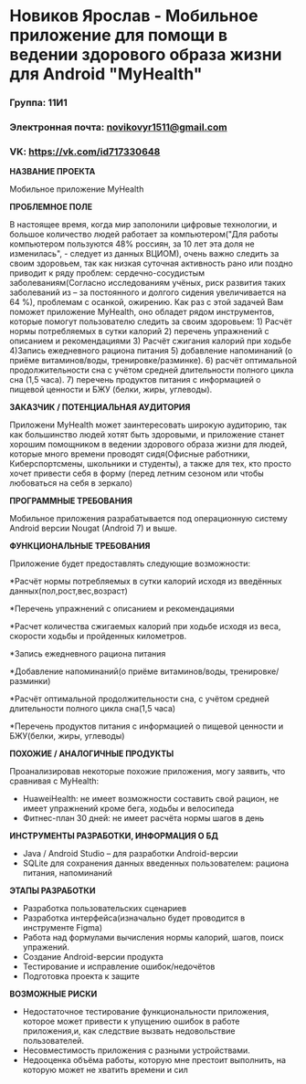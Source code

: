# Новиков Ярослав - Мобильное приложение для помощи в ведении здорового образа жизни для Android "MyHealth"

### Группа: 11И1
### Электронная почта: novikovyr1511@gmail.com
### VK: https://vk.com/id717330648


**НАЗВАНИЕ ПРОЕКТА**

Мобильное приложение MyHealth

**ПРОБЛЕМНОЕ ПОЛЕ**

В настоящее время, когда мир заполонили цифровые технологии, и большое количество людей работает за компьютером("Для работы компьютером пользуются 48% россиян, за 10 лет эта доля не изменилась", - следует из данных ВЦИОМ), очень важно следить за своим здоровьем, так как низкая суточная активность рано или поздно приводит к ряду проблем: сердечно-сосудистым заболеваниям(Согласно исследованиям учёных, риск развития таких заболеваний из – за постоянного и долгого сидения увеличивается на 64 %), проблемам с осанкой, ожирению. Как раз с этой задачей Вам поможет приложение MyHealth, оно обладет рядом инструментов, которые помогут пользователю следить за своим здоровьем: 1) Расчёт нормы потребляемых в сутки калорий 2) перечень упражнений с описанием и рекомендациями 3) Расчёт сжигания калорий при ходьбе 4)Запись ежедневного рациона питания  5) добавление напоминаний (о приёме витаминов/воды, тренировке/разминке). 6) расчёт оптимальной продолжительности сна с учётом средней длительности полного цикла сна (1,5 часа). 7) перечень продуктов питания с информацией о пищевой ценности и БЖУ (белки, жиры, углеводы).

**ЗАКАЗЧИК / ПОТЕНЦИАЛЬНАЯ АУДИТОРИЯ**

Приложени MyHealth может заинтересовать широкую аудиторию, так как большинство людей хотят быть здоровыми, и приложение станет хорошим помощником в ведении здорового образа жизни для людей, которые много времени проводят сидя(Офисные работники, Киберспортсмены, школьники и студенты), а также для тех, кто просто хочет привести себя в форму (перед летним сезоном или чтобы любоваться на себя в зеркало)

**ПРОГРАММНЫЕ ТРЕБОВАНИЯ** 

Мобильное приложения разрабатывается под операционную систему Android версии Nougat (Android 7) и выше.

**ФУНКЦИОНАЛЬНЫЕ ТРЕБОВАНИЯ**

Приложение будет предоставлять следующие возможности:


*Расчёт нормы потребляемых в сутки калорий исходя из введённых данных(пол,рост,вес,возраст)

*Перечень упражнений с описанием и рекомендациями

*Расчет количества сжигаемых калорий при ходьбе исходя из веса, скорости ходьбы и пройденных километров.

*Запись ежедневного рациона питания

*Добавление напоминаний(о приёме витаминов/воды, тренировке/разминки)

*Расчёт оптимальной продолжительности сна, с учётом средней длительности полного цикла сна(1,5 часа)

*Перечень продуктов питания с информацией о пищевой ценности и БЖУ(белки, жиры, углеводы)


**ПОХОЖИЕ / АНАЛОГИЧНЫЕ ПРОДУКТЫ**

Проанализировав некоторые похожие приложения, могу заявить, что сравнивая с MyHealth:

* HuaweiHealth: не имеет возможности составить свой рацион, не имеет упражнений кроме бега, ходьбы и велосипеда
*	Фитнес-план 30 дней: не имеет расчёта нормы шагов в день 


**ИНСТРУМЕНТЫ РАЗРАБОТКИ, ИНФОРМАЦИЯ О БД**

*	Java / Android Studio – для разработки Android-версии
*	SQLite для сохранения данных введенных пользователем: рациона питания, напоминаний

**ЭТАПЫ РАЗРАБОТКИ**

* Разработка пользовательских сценариев
* Разработка интерфейса(изначально будет проводится в инструменте Figma)
* Работа над формулами вычисления нормы калорий, шагов, поиск упражений. 
* Создание Android-версии продукта
* Тестирование и исправление ошибок/недочётов
* Подготовка проекта к защите

**ВОЗМОЖНЫЕ РИСКИ**
* Недостаточное тестирование функциональности приложения, которое может привести к упущению ошибок в работе приложения,и, как следствие вызвать недовольствие пользователей.
* Несовместимость приложения с разными устройствами.
* Недооценка объёма работы, которую мне престоит выполнить, на которую может не хватить времени и сил 

